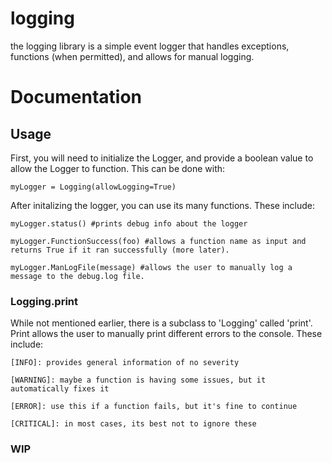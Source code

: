 # logging

the logging library is a simple event logger that handles exceptions, functions (when permitted), and allows for manual logging.


# Documentation

## Usage

First, you will need to initialize the Logger, and provide a boolean value to allow the Logger to function. This can be done with:

`myLogger = Logging(allowLogging=True)`

After initalizing the logger, you can use its many functions. These include:

`myLogger.status() #prints debug info about the logger`

`myLogger.FunctionSuccess(foo) #allows a function name as input and returns True if it ran successfully (more later).`

`myLogger.ManLogFile(message) #allows the user to manually log a message to the debug.log file.`

### Logging.print

While not mentioned earlier, there is a subclass to 'Logging' called 'print'. Print allows the user to manually print different errors to the console. These include:

`[INFO]: provides general information of no severity`

`[WARNING]: maybe a function is having some issues, but it automatically fixes it`

`[ERROR]: use this if a function fails, but it's fine to continue`

`[CRITICAL]: in most cases, its best not to ignore these`

### WIP
